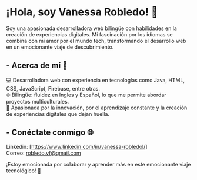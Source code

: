 

<!----
👋 Hi, I’m @vane-robledo
- 👀 I’m interested in ...
- 🌱 I’m currently learning ...
- 💞️ I’m looking to collaborate on ...
- 📫 How to reach me ...
- 😄 Pronouns: ...
- ⚡ Fun fact: ...
vane-robledo/vane-robledo is a ✨ special ✨ repository because its `README.md` (this file) appears on your GitHub profile.
You can click the Preview link to take a look at your changes.
# --->
# ¡Hola, soy Vanessa Robledo! 👋  

Soy una apasionada desarrolladora web bilingüe con habilidades en la creación de experiencias digitales.
Mi fascinación por los idiomas se combina con mi amor por el mundo tech, transformando el desarrollo web en un emocionante viaje de descubrimiento.  

## - Acerca de mí 🚀  

💻 Desarrolladora web con experiencia en tecnologías como Java, HTML, CSS, JavaScript, Firebase, entre otras.  
🌐 Bilingüe: fluidez en Ingles y Español, lo que me permite abordar proyectos multiculturales.  
🌟 Apasionada por la innovación, por el aprendizaje constante y la creación de experiencias digitales que dejan huella.  

 ## - Conéctate conmigo 🌐  
Linkedin: [https://www.linkedin.com/in/vanessa-robledol/]  
Correo: robledo.vf@gmail.com

¡Estoy emocionada por colaborar y aprender más en este emocionante viaje tecnológico! 🚀

